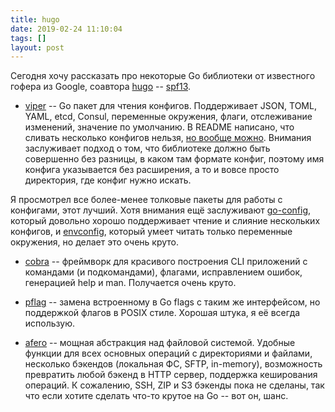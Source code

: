 ```yaml
---
title: hugo
date: 2019-02-24 11:10:04
tags: []
layout: post
---
```


Сегодня хочу рассказать про некоторые Go библиотеки от известного гофера из Google, соавтора [hugo](https://github.com/gohugoio/hugo) -- [spf13](https://github.com/spf13).

+ [viper](https://github.com/spf13/viper) -- Go пакет для чтения конфигов. Поддерживает JSON, TOML, YAML, etcd, Consul, переменные окружения, флаги, отслеживание изменений,  значение по умолчанию. В README написано, что сливать несколько конфигов нельзя, [но вообще можно](https://godoc.org/github.com/spf13/viper#MergeConfig). Внимания заслуживает подход о том, что библиотеке должно быть совершенно без разницы, в каком там формате конфиг, поэтому имя конфига указывается без расширения, а то и вовсе просто директория, где конфиг нужно искать.

Я просмотрел все более-менее толковые пакеты для работы с конфигами, этот лучший. Хотя внимания ещё заслуживают [go-config](https://micro.mu/docs/go-config.html), который довольно хорошо поддерживает чтение и слияние нескольких конфигов, и [envconfig](https://github.com/kelseyhightower/envconfig), который умеет читать только переменные окружения, но делает это очень круто.

+ [cobra](https://github.com/spf13/cobra) -- фреймворк для красивого построения CLI приложений с командами (и подкомандами), флагами, исправлением ошибок, генерацией help и man. Получается очень круто.

+ [pflag](https://github.com/spf13/pflag) -- замена встроенному в Go flags с таким же интерфейсом, но поддержкой флагов в POSIX стиле. Хорошая штука, я её всегда использую.

+ [afero](https://github.com/spf13/afero) -- мощная абстракция над файловой системой. Удобные функции для всех основных операций с директориями и файлами, несколько бэкендов (локальная ФС, SFTP, in-memory), возможность превратить любой бэкенд в HTTP сервер, поддержка кеширования операций. К сожалению, SSH, ZIP и S3 бэкенды пока не сделаны, так что если хотите сделать что-то крутое на Go -- вот он, шанс.
